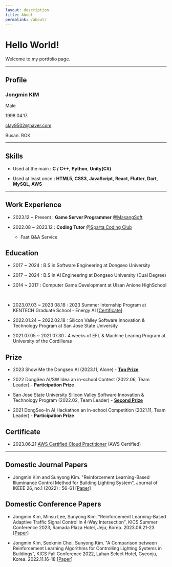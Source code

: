 ```yaml
---
layout: description
title: About
permalink: /about/
---
```


# Hello World!

Welcome to my portfolio page.

* * *

## Profile

### Jongmin KIM

Male

1998.04.17.

clay9502@naver.com

Busan. ROK

* * *

## Skills

- Used at the main : **C / C++**, **Python**, **Unity(C#)**

- Used at least once : **HTML5**, **CSS3**, **JavaScript**, **React**, **Flutter**, **Dart**, **MySQL**, **AWS**

* * *

## Work Experience

- 2023.12 ~ Present : **Game Server Programmer** [@MasangSoft](https://www.masangsoft.com/)

- 2022.08 ~ 2023.12 : **Coding Tutor** [@Sparta Coding Club](https://career.spartacodingclub.kr/home)

    - Fast Q&A Service

## Education

- 2017 ~ 2024 : B.S in Software Engineering at Dongseo University

- 2017 ~ 2024 : B.S in AI Engineering at Dongseo University (Dual Degree)

- 2014 ~ 2017 : Computer Game Development at Ulsan Anione HighSchool

<br>

- 2023.07.03 ~ 2023 08.18 : 2023 Summer Internship Program at KENTECH Graduate School - Energy AI [[Certificate](https://github.com/klay9502/klay9502/blob/main/Certifications/KENTECH_Internship_Certification_JMKim.pdf)]

- 2022.01.24 ~ 2022.02.18 : Silicon Valley Software Innovation & Technology Program at San Jose State University

- 2021.07.05 ~ 2021.07.30 : 4 weeks of EFL & Machine Learing Program at University of the Cordilleras

## Prize

- 2023 Show Me the Dongseo AI (2023.11, Alone) - [**Top Prize**](https://github.com/klay9502/klay9502/blob/main/Prizes/TopPrize_ShowMeTheDongSeoAI.pdf)

- 2022 DongSeo AI/SW Idea an in-school Contest (2022.06, Team Leader) - **Participation Prize**

- San Jose State University Silicon Valley Software Innovation & Technology Program (2022.02, Team Leader) - [**Second Prize**](https://github.com/klay9502/klay9502/blob/main/Prizes/Second_Prize_SanJose_Program.pdf)

- 2021 DongSeo-In AI Hackathon an in-school Competition (2021.11, Team Leader) - **Participation Prize**

## Certificate

- 2023.06.21 [AWS Certified Cloud Practitioner](https://github.com/klay9502/klay9502/blob/main/Certifications/AWS_Certified_Cloud_Practitioner_Certification.pdf) (AWS Certified)

* * *

## Domestic Journal Papers

- Jongmin Kim and Sunyong Kim. "Reinforcement Learning-Based Illuminance Control Method for Building Lighting System", Journal of IKEEE 26, no.1 (2022) : 56-61 [[Paper](https://github.com/klay9502/klay9502/blob/main/Papers/%EA%B0%95%ED%99%94%ED%95%99%EC%8A%B5_%EA%B8%B0%EB%B0%98_%EB%B9%8C%EB%94%A9%EC%9D%98_%EB%B0%A9%EB%B3%84_%EC%A1%B0%EB%AA%85_%EC%8B%9C%EC%8A%A4%ED%85%9C_%EC%A1%B0%EB%8F%84%EA%B0%92_%EC%84%A4%EC%A0%95%EA%B8%B0%EB%B2%95.pdf)]

## Domestic Conference Papers

- Jongmin Kim, Minsu Lee, Sunyong Kim. "Reinforcement Learning-Based Adaptive Traffic Signal Control in 4-Way Intersection", KICS Summer Conference 2023, Ramada Plaza Hotel, Jeju, Korea. 2023.06.21-23 [[Paper](https://github.com/klay9502/klay9502/blob/main/Papers/%EA%B0%95%ED%99%94%ED%95%99%EC%8A%B5_%EA%B8%B0%EB%B0%98_%EA%B5%90%ED%86%B5%EB%9F%89%EC%97%90_%EB%94%B0%EB%A5%B8_%EC%A0%81%EC%9D%91%ED%98%95_%EA%B5%90%EC%B0%A8%EB%A1%9C_%EC%8B%A0%ED%98%B8%EC%A0%9C%EC%96%B4_%EC%97%B0%EA%B5%AC.pdf)]

- Jongmin Kim, Seokmin Choi, Sunyong Kim. "A Comparison between Reinforcement Learning Algorithms for Controlling Lighting Systems in Buildings", KICS Fall Conference 2022, Lahan Select Hotel, Gyeonju, Korea. 2022.11.16-18 [[Paper](https://github.com/klay9502/klay9502/blob/main/Papers/%EB%B9%8C%EB%94%A9%EC%9D%98_%EB%B0%A9%EB%B3%84_%EC%A1%B0%EB%AA%85%EC%8B%9C%EC%8A%A4%ED%85%9C_%EC%A1%B0%EB%8F%84%EA%B0%92_%EC%84%A4%EC%A0%95%EC%9D%84_%EC%9C%84%ED%95%9C_%EA%B0%95%ED%99%94%ED%95%99%EC%8A%B5_%EC%95%8C%EA%B3%A0%EB%A6%AC%EC%A6%98_%EC%84%B1%EB%8A%A5_%EB%B9%84%EA%B5%90_%EC%97%B0%EA%B5%AC.pdf)]